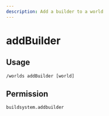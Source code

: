 ```yaml
---
description: Add a builder to a world
---
```


# addBuilder

## Usage

```
/worlds addBuilder [world]
```

## Permission

```
buildsystem.addbuilder
```
